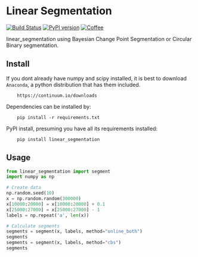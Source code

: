 # Linear Segmentation

[![Build Status](https://travis-ci.org/kylessmith/bcpseg.svg?branch=master)](https://travis-ci.org/kylessmith/linear_segmentation) [![PyPI version](https://badge.fury.io/py/bcpseg.svg)](https://badge.fury.io/py/linear_segmentation)
[![Coffee](https://img.shields.io/badge/-buy_me_a%C2%A0coffee-gray?logo=buy-me-a-coffee&color=ff69b4)](https://www.buymeacoffee.com/kylessmith)

linear_segmentation using Bayesian Change Point Segmentation or Circular Binary segmentation.


## Install

If you dont already have numpy and scipy installed, it is best to download
`Anaconda`, a python distribution that has them included.  
```
    https://continuum.io/downloads
```

Dependencies can be installed by:

```
    pip install -r requirements.txt
```

PyPI install, presuming you have all its requirements installed:
```
	pip install linear_segmentation
```

## Usage

```python
from linear_segmentation import segment
import numpy as np

# Create data
np.random.seed(10)
x = np.random.random(300000)
x[10000:20000] = x[10000:20000] + 0.1
x[25000:27000] = x[25000:27000] - 1
labels = np.repeat('a', len(x))

# Calculate segments
segments = segment(x, labels, method="online_both")
segments
segments = segment(x, labels, method="cbs")
segments

```

